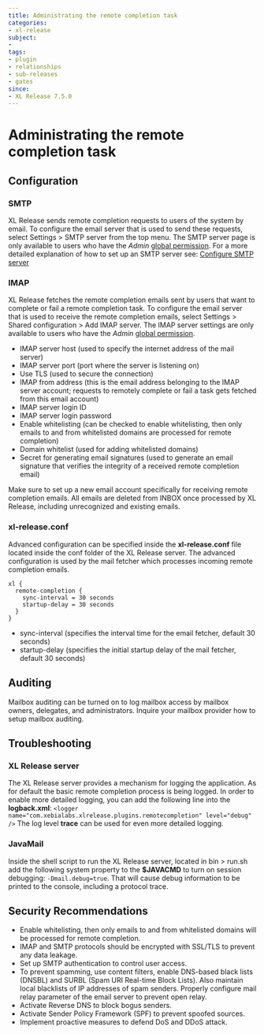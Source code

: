 ```yaml
---
title: Administrating the remote completion task
categories:
- xl-release
subject:
- 
tags:
- plugin
- relationships
- sub-releases
- gates
since:
- XL Release 7.5.0
---
```


# Administrating the remote completion task

## Configuration

### SMTP
XL Release sends remote completion requests to users of the system by email. To configure the email server that is used to send these requests, select Settings > SMTP server from the top menu. 
The SMTP server page is only available to users who have the  _Admin_ [global permission](https://docs.xebialabs.com/xl-release/how-to/configure-permissions.html). For a more detailed explanation of how to set up an SMTP server see: [Configure SMTP server](https://docs.xebialabs.com/xl-release/how-to/configure-smtp-server.html)

### IMAP
XL Release fetches the remote completion emails sent by users that want to complete or fail a remote completion task. To configure the email server that is used to receive the remote completion emails, 
select Settings > Shared configuration > Add IMAP server. The IMAP server settings are only available to users who have the _Admin_ [global permission](https://docs.xebialabs.com/xl-release/how-to/configure-permissions.html).

- IMAP server host (used to specify the internet address of the mail server)
- IMAP server port (port where the server is listening on)
- Use TLS (used to secure the connection)
- IMAP from address (this is the email address belonging to the IMAP server account; requests to remotely complete or fail a task gets fetched from this email account)
- IMAP server login ID
- IMAP server login password
- Enable whitelisting (can be checked to enable whitelisting, then only emails to and from whitelisted domains are processed for remote completion)
- Domain whitelist (used for adding whitelisted domains)
- Secret for generating email signatures (used to generate an email signature that verifies the integrity of a received remote completion email)

Make sure to set up a new email account specifically for receiving remote completion emails. All emails are deleted from INBOX once processed by XL Release, including unrecognized and existing emails.

### xl-release.conf
Advanced configuration can be specified inside the **xl-release.conf** file located inside the conf folder of the XL Release server. The advanced configuration is used by the mail fetcher which processes incoming remote completion emails. 

```
xl {
  remote-completion {
    sync-interval = 30 seconds
    startup-delay = 30 seconds
  }
}
```

- sync-interval (specifies the interval time for the email fetcher, default 30 seconds)
- startup-delay (specifies the initial startup delay of the mail fetcher, default 30 seconds)

## Auditing

Mailbox auditing can be turned on to log mailbox access by mailbox owners, delegates, and administrators. Inquire your mailbox provider how to setup mailbox auditing.

## Troubleshooting

### XL Release server
The XL Release server provides a mechanism for logging the application. As for default the basic remote completion process is being logged.
In order to enable more detailed logging, you can add the following line into the **logback.xml**: 
`<logger name="com.xebialabs.xlrelease.plugins.remotecompletion" level="debug" />`
The log level **trace** can be used for even more detailed logging.

### JavaMail
Inside the shell script to run the XL Release server, located in bin > run.sh add the following system property to the **$JAVACMD** to turn on session debugging: `-Dmail.debug=true`.
That will cause debug information to be printed to the console, including a protocol trace.

## Security Recommendations
- Enable whitelisting, then only emails to and from whitelisted domains will be processed for remote completion.
- IMAP and SMTP protocols should be encrypted with SSL/TLS to prevent any data leakage.
- Set up SMTP authentication to control user access.
- To prevent spamming, use content filters, enable DNS-based black lists (DNSBL) and SURBL (Spam URI Real-time Block Lists). Also maintain local blacklists of IP addresses of spam senders. Properly configure mail relay parameter of the email server to prevent open relay.
- Activate Reverse DNS to block bogus senders.
- Activate Sender Policy Framework (SPF) to prevent spoofed sources.
- Implement proactive measures to defend DoS and DDoS attack.
